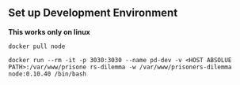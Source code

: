 ## Set up Development Environment

__This works only on linux__

`docker pull node`

`docker run --rm -it -p 3030:3030 --name pd-dev -v <HOST ABSOLUE PATH>:/var/www/prisone rs-dilemma -w /var/www/prisoners-dilemma node:0.10.40 /bin/bash`